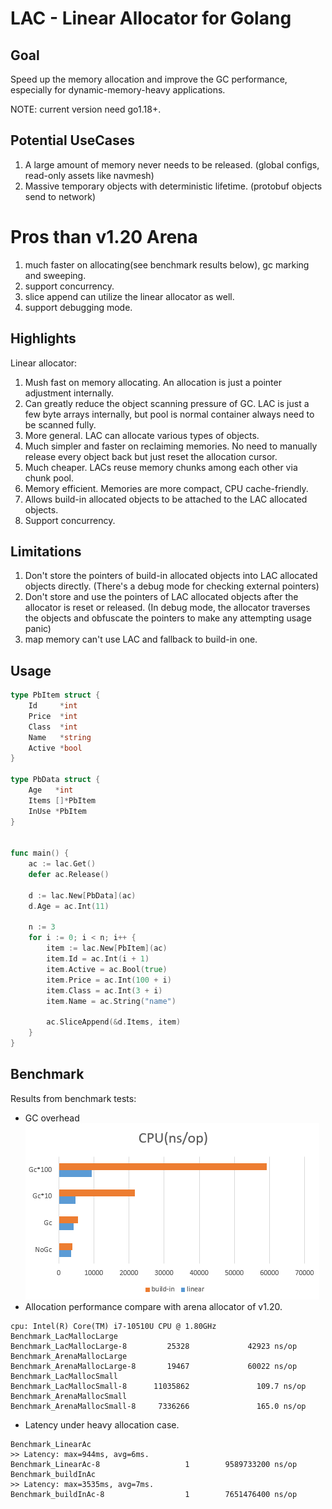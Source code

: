 
# LAC - Linear Allocator for Golang

## Goal
Speed up the memory allocation and improve the GC performance, especially for dynamic-memory-heavy applications.

NOTE: current version need go1.18+.

## Potential UseCases
1. A large amount of memory never needs to be released. (global configs, read-only assets like navmesh)
2. Massive temporary objects with deterministic lifetime. (protobuf objects send to network)


# Pros than v1.20 Arena
1. much faster on allocating(see benchmark results below), gc marking and sweeping.
2. support concurrency.
3. slice append can utilize the linear allocator as well. 
4. support debugging mode.


## Highlights
Linear allocator:

1. Mush fast on memory allocating. An allocation is just a pointer adjustment internally.
2. Can greatly reduce the object scanning pressure of GC. LAC is just a few byte arrays internally, but pool is normal container always need to be scanned fully.
3. More general. LAC can allocate various types of objects.
4. Much simpler and faster on reclaiming memories. No need to manually release every object back but just reset the allocation cursor.
5. Much cheaper. LACs reuse memory chunks among each other via chunk pool. 
6. Memory efficient. Memories are more compact, CPU cache-friendly.
7. Allows build-in allocated objects to be attached to the LAC allocated objects. 
8. Support concurrency.


## Limitations
1. Don't store the pointers of build-in allocated objects into LAC allocated objects directly. (There's a debug mode for checking external pointers)
2. Don't store and use the pointers of LAC allocated objects after the allocator is reset or released. (In debug mode, the allocator traverses the objects and obfuscate the pointers to make any attempting usage panic)
3. map memory can't use LAC and fallback to build-in one.


## Usage

```go
type PbItem struct {
	Id     *int
	Price  *int
	Class  *int
	Name   *string
	Active *bool
}

type PbData struct {
	Age   *int
	Items []*PbItem
	InUse *PbItem
}


func main() {	
	ac := lac.Get()
	defer ac.Release()
	
	d := lac.New[PbData](ac)
	d.Age = ac.Int(11)

	n := 3
	for i := 0; i < n; i++ {
		item := lac.New[PbItem](ac)
		item.Id = ac.Int(i + 1)
		item.Active = ac.Bool(true)
		item.Price = ac.Int(100 + i)
		item.Class = ac.Int(3 + i)
		item.Name = ac.String("name")

		ac.SliceAppend(&d.Items, item)
	}
}
```

## Benchmark
Results from benchmark tests:

- GC overhead\
![bench](./bench.png)
- Allocation performance compare with arena allocator of v1.20.
```
cpu: Intel(R) Core(TM) i7-10510U CPU @ 1.80GHz
Benchmark_LacMallocLarge
Benchmark_LacMallocLarge-8         25328             42923 ns/op
Benchmark_ArenaMallocLarge
Benchmark_ArenaMallocLarge-8       19467             60022 ns/op
Benchmark_LacMallocSmall
Benchmark_LacMallocSmall-8      11035862               109.7 ns/op
Benchmark_ArenaMallocSmall
Benchmark_ArenaMallocSmall-8     7336266               165.0 ns/op
```
- Latency under heavy allocation case. 
``` 
Benchmark_LinearAc
>> Latency: max=944ms, avg=6ms.
Benchmark_LinearAc-8                   1        9589733200 ns/op
Benchmark_buildInAc
>> Latency: max=3535ms, avg=7ms.
Benchmark_buildInAc-8                  1        7651476400 ns/op

```

